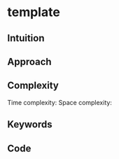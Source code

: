 # template

## Intuition

## Approach

## Complexity

Time complexity:
Space complexity:

## Keywords

## Code

```go

```
